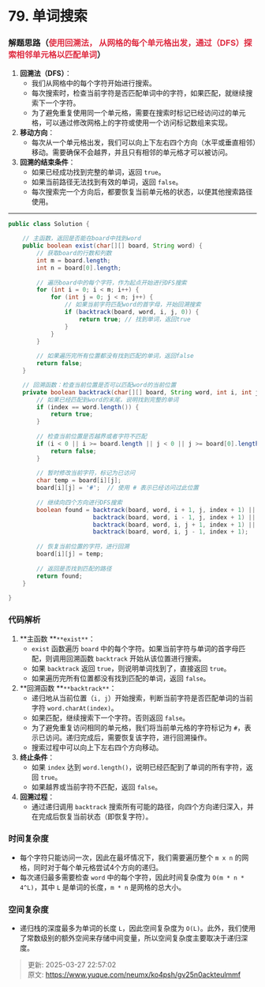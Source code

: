 # 79. 单词搜索

### 解题思路（<font style="color:#DF2A3F;">使用回溯法， 从网格的每个单元格出发，通过（DFS）探索相邻单元格以匹配单词</font>）
1. **回溯法（DFS）**：
    - 我们从网格中的每个字符开始进行搜索。
    - 每次搜索时，检查当前字符是否匹配单词中的字符，如果匹配，就继续搜索下一个字符。
    - 为了避免重复使用同一个单元格，需要在搜索时标记已经访问过的单元格，可以通过修改网格上的字符或使用一个访问标记数组来实现。
2. **移动方向**：
    - 每次从一个单元格出发，我们可以向上下左右四个方向（水平或垂直相邻）移动。需要确保不会越界，并且只有相邻的单元格才可以被访问。
3. **回溯的结束条件**：
    - 如果已经成功找到完整的单词，返回 `true`。
    - 如果当前路径无法找到有效的单词，返回 `false`。
    - 每次搜索完一个方向后，都要恢复当前单元格的状态，以便其他搜索路径使用。

---

```java
public class Solution {

    // 主函数，返回是否能在board中找到word
    public boolean exist(char[][] board, String word) {
        // 获取board的行数和列数
        int m = board.length;
        int n = board[0].length;
        
        // 遍历board中的每个字符，作为起点开始进行DFS搜索
        for (int i = 0; i < m; i++) {
            for (int j = 0; j < n; j++) {
                // 如果当前字符匹配word的首字母，开始回溯搜索
                if (backtrack(board, word, i, j, 0)) {
                    return true; // 找到单词，返回true
                }
            }
        }
        
        // 如果遍历完所有位置都没有找到匹配的单词，返回false
        return false;
    }

    // 回溯函数：检查当前位置是否可以匹配word的当前位置
    private boolean backtrack(char[][] board, String word, int i, int j, int index) {
        // 如果已经匹配到word的末尾，说明找到完整的单词
        if (index == word.length()) {
            return true;
        }
        
        // 检查当前位置是否越界或者字符不匹配
        if (i < 0 || i >= board.length || j < 0 || j >= board[0].length || board[i][j] != word.charAt(index)) {
            return false;
        }
        
        // 暂时修改当前字符，标记为已访问
        char temp = board[i][j];
        board[i][j] = '#';  // 使用 # 表示已经访问过此位置
        
        // 继续向四个方向进行DFS搜索
        boolean found = backtrack(board, word, i + 1, j, index + 1) ||
                        backtrack(board, word, i - 1, j, index + 1) ||
                        backtrack(board, word, i, j + 1, index + 1) ||
                        backtrack(board, word, i, j - 1, index + 1);
        
        // 恢复当前位置的字符，进行回溯
        board[i][j] = temp;
        
        // 返回是否找到匹配的路径
        return found;
    }
    
}

```

### 代码解析
1. **主函数 **`**exist**`：
    - `exist` 函数遍历 `board` 中的每个字符。如果当前字符与单词的首字母匹配，则调用回溯函数 `backtrack` 开始从该位置进行搜索。
    - 如果 `backtrack` 返回 `true`，则说明单词找到了，直接返回 `true`。
    - 如果遍历完所有位置都没有找到匹配的单词，返回 `false`。
2. **回溯函数 **`**backtrack**`：
    - 递归地从当前位置（`i, j`）开始搜索，判断当前字符是否匹配单词的当前字符 `word.charAt(index)`。
    - 如果匹配，继续搜索下一个字符。否则返回 `false`。
    - 为了避免重复访问相同的单元格，我们将当前单元格的字符标记为 `#`，表示已访问。递归完成后，需要恢复该字符，进行回溯操作。
    - 搜索过程中可以向上下左右四个方向移动。
3. **终止条件**：
    - 如果 `index` 达到 `word.length()`，说明已经匹配到了单词的所有字符，返回 `true`。
    - 如果越界或当前字符不匹配，返回 `false`。
4. **回溯过程**：
    - 通过递归调用 `backtrack` 搜索所有可能的路径，向四个方向递归深入，并在完成后恢复当前状态（即恢复字符）。

### 时间复杂度
+ 每个字符只能访问一次，因此在最坏情况下，我们需要遍历整个 `m x n` 的网格，同时对于每个单元格尝试4个方向的递归。
+ 每次递归最多需要检查 `word` 中的每个字符，因此时间复杂度为 `O(m * n * 4^L)`，其中 `L` 是单词的长度，`m * n` 是网格的总大小。

### 空间复杂度
+ 递归栈的深度最多为单词的长度 `L`，因此空间复杂度为 `O(L)`。此外，我们使用了常数级别的额外空间来存储中间变量，所以空间复杂度主要取决于递归深度。



> 更新: 2025-03-27 22:57:02  
> 原文: <https://www.yuque.com/neumx/ko4psh/gv25n0ackteulmmf>